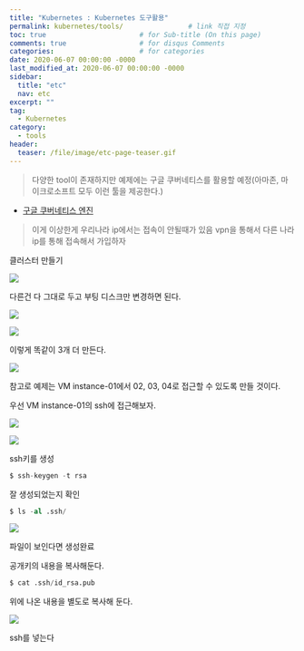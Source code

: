 ```yaml
---
title: "Kubernetes : Kubernetes 도구활용"
permalink: kubernetes/tools/                # link 직접 지정
toc: true                       # for Sub-title (On this page)
comments: true                  # for disqus Comments
categories:                     # for categories
date: 2020-06-07 00:00:00 -0000
last_modified_at: 2020-06-07 00:00:00 -0000
sidebar:
  title: "etc"
  nav: etc
excerpt: ""
tag:
  - Kubernetes
category:
  - tools
header:
  teaser: /file/image/etc-page-teaser.gif
---
```


> 다양한 tool이 존재하지만 예제에는 구글 쿠버네티스를 활용할 예정(아마존, 마이크로소프트 모두 이런 툴을 제공한다.)

* [구글 쿠버네티스 엔진](https://cloud.google.com/kubernetes-engine)

> 이게 이상한게 우리나라 ip에서는 접속이 안될때가 있음 vpn을 통해서 다른 나라 ip를 통해 접속해서 가입하자

클러스터 만들기

![](/file/image/kubernetes-tools-01.png)

다른건 다 그대로 두고 부팅 디스크만 변경하면 된다.

![](/file/image/kubernetes-tools-02.png)

![](/file/image/kubernetes-tools-03.png)

이렇게 똑같이 3개 더 만든다.

![](/file/image/kubernetes-tools-04.png)

참고로 예제는 VM instance-01에서 02, 03, 04로 접근할 수 있도록 만들 것이다.<br>

우선 VM instance-01의 ssh에 접근해보자.

![](/file/image/kubernetes-tools-05.png)

![](/file/image/kubernetes-tools-06.png)

ssh키를 생성

```s
$ ssh-keygen -t rsa
```

잘 생성되었는지 확인

```s
$ ls -al .ssh/
```

![](/file/image/kubernetes-tools-07.png)

파일이 보인다면 생성완료<br>

공개키의 내용을 복사해둔다.

```s
$ cat .ssh/id_rsa.pub
```

위에 나온 내용을 별도로 복사해 둔다.

![](/file/image/kubernetes-tools-08.png)

ssh를 넣는다

